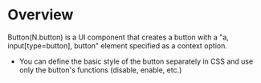 Overview
===

Button(N.button) is a UI component that creates a button with a "a, input[type=button], button" element specified as a context option.

 * You can define the basic style of the button separately in CSS and use only the button's functions (disable, enable, etc.)